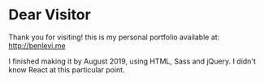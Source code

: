 # Dear Visitor
Thank you for visiting! this is my personal portfolio available at: http://benlevi.me

I finished making it by August 2019, using HTML, Sass and jQuery. I didn't know React at this particular point.
